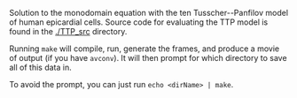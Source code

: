 Solution to the monodomain equation with the ten Tusscher--Panfilov model of human epicardial cells. Source code for evaluating the TTP model is found in the [./TTP\_src](./TTP_src) directory.

Running `make` will compile, run, generate the frames, and produce a movie of output (if you have `avconv`). It will then prompt for which directory to save all of this data in.

To avoid the prompt, you can just run `echo <dirName> | make`.
